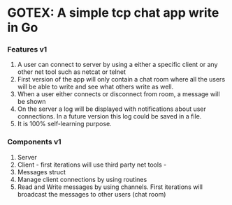 # GOTEX: A simple tcp chat app write in Go #

### Features v1 ###

1. A user can connect to server by using a either a specific client or any other net tool such as netcat or telnet
2. First version of the app will only contain a chat room where all the users will be able to write and see what others write as well.
3. When a user either connects or disconnect from room, a message will be shown
4. On the server a log will be displayed with notifications about user connections. In a future version this log could be saved in a file.
5. It is 100% self-learning purpose.

### Components v1 ###
1. Server
2. Client - first iterations will use third party net tools -
3. Messages struct
4. Manage client connections by using routines
5. Read and Write messages by using channels. First iterations will broadcast the messages to other users (chat room)


   
